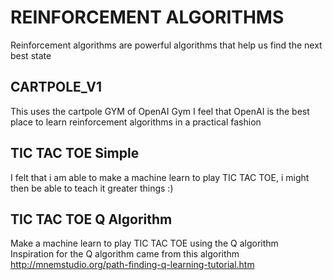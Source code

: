 # REINFORCEMENT ALGORITHMS
Reinforcement algorithms are powerful algorithms that help us find the next best state

## CARTPOLE_V1
This uses the cartpole GYM of OpenAI Gym
I feel that OpenAI is the best place to learn reinforcement algorithms in a practical fashion

## TIC TAC TOE Simple
I felt that i am able to make a machine learn to play TIC TAC TOE, i might then be able to teach it greater things :)

## TIC TAC TOE Q Algorithm
Make a machine learn to play TIC TAC TOE using the Q algorithm </br>
Inspiration for the Q algorithm came from this algorithm </br>
http://mnemstudio.org/path-finding-q-learning-tutorial.htm

